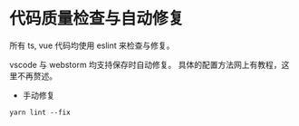 # 代码质量检查与自动修复

所有 ts, vue 代码均使用 eslint 来检查与修复。

vscode 与 webstorm 均支持保存时自动修复。
具体的配置方法网上有教程，这里不再赘述。

- 手动修复

```
yarn lint --fix
```
